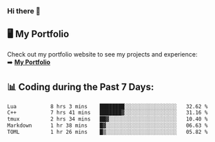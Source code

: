 ### Hi there 🌱  

## 🖥️ My Portfolio  
Check out my portfolio website to see my projects and experience:  
➡️ [**My Portfolio**](https://dieg0raf.github.io/)  

## 📊 Coding during the Past 7 Days: 
<!--START_SECTION:waka-->

```txt
Lua           8 hrs 3 mins    ████████░░░░░░░░░░░░░░░░░   32.62 %
C++           7 hrs 41 mins   ███████▓░░░░░░░░░░░░░░░░░   31.16 %
tmux          2 hrs 34 mins   ██▓░░░░░░░░░░░░░░░░░░░░░░   10.40 %
Markdown      1 hr 38 mins    █▓░░░░░░░░░░░░░░░░░░░░░░░   06.63 %
TOML          1 hr 26 mins    █▒░░░░░░░░░░░░░░░░░░░░░░░   05.82 %
```

<!--END_SECTION:waka-->
<!--
**Dieg0raf/Dieg0raf** is a ✨ _special_ ✨ repository because its `README.md` (this file) appears on your GitHub profile.

Here are some ideas to get you started:

- 🔭 I’m currently working on ...
- 🌱 I’m currently learning ...
- 👯 I’m looking to collaborate on ...
- 🤔 I’m looking for help with ...
- 💬 Ask me about ...
- 📫 How to reach me: ...
- 😄 Pronouns: ...
- ⚡ Fun fact: ...
-->
